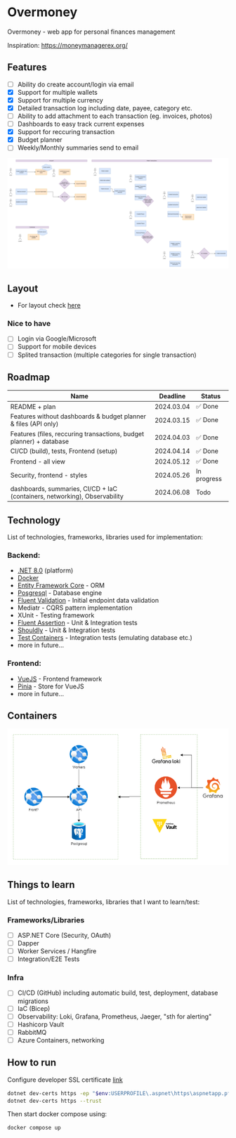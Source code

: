 # Overmoney

Overmoney - web app for personal finances management

Inspiration: https://moneymanagerex.org/

## Features

- [ ] Ability do create account/login via email
- [x] Support for multiple wallets
- [x] Support for multiple currency
- [x] Detailed transaction log including date, payee, category etc.
- [ ] Ability to add attachment to each transaction (eg. invoices, photos)
- [ ] Dashboards to easy track current expenses
- [x] Support for reccuring transaction
- [x] Budget planner
- [ ] Weekly/Monthly summaries send to email

![features](docs/features.drawio.png)

## Layout

- For layout check [here](/docs/Layouts.md)

### Nice to have

- [ ] Login via Google/Microsoft
- [ ] Support for mobile devices
- [ ] Splited transaction (multiple categories for single transaction)

## Roadmap

| Name                                                                       | Deadline   | Status      |
| -------------------------------------------------------------------------- | ---------- | ----------- |
| README + plan                                                              | 2024.03.04 | ✅ Done     |
| Features without dashboards & budget planner & files (API only)            | 2024.03.15 | ✅ Done     |
| Features (files, reccuring transactions, budget planner) + database        | 2024.04.03 | ✅ Done     |
| CI/CD (build), tests, Frontend (setup)                                     | 2024.04.14 | ✅ Done     |
| Frontend - all view                                                        | 2024.05.12 | ✅ Done     |
| Security, frontend - styles                                                | 2024.05.26 | In progress |
| dashboards, summaries, CI/CD + IaC (containers, networking), Observability | 2024.06.08 | Todo        |

## Technology

List of technologies, frameworks, libraries used for implementation:

### Backend:

- [.NET 8.0](https://dotnet.microsoft.com/en-us/) (platform)
- [Docker](https://www.docker.com/)
- [Entity Framework Core](https://learn.microsoft.com/en-us/ef/) - ORM
- [Posgresql](https://www.postgresql.org.pl/) - Database engine
- [Fluent Validation](https://fluentvalidation.net/) - Initial endpoint data validation
- Mediatr - CQRS pattern implementation
- XUnit - Testing framework
- [Fluent Assertion](https://fluentassertions.com/) - Unit & Integration tests
- [Shouldly](https://shouldly.org) - Unit & Integration tests
- [Test Containers](https://dotnet.testcontainers.org/) - Integration tests (emulating database etc.)
- more in future...

### Frontend:

- [VueJS](https://vuejs.org/) - Frontend framework
- [Pinia](https://pinia.vuejs.org/) - Store for VueJS
- more in future...

## Containers

![containers](docs/containers.png)

## Things to learn

List of technologies, frameworks, libraries that I want to learn/test:

### Frameworks/Libraries

- [ ] ASP.NET Core (Security, OAuth)
- [ ] Dapper
- [ ] Worker Services / Hangfire
- [ ] Integration/E2E Tests

### Infra

- [ ] CI/CD (GitHub) including automatic build, test, deployment, database migrations
- [ ] IaC (Bicep)
- [ ] Observability: Loki, Grafana, Prometheus, Jaeger, "sth for alerting"
- [ ] Hashicorp Vault
- [ ] RabbitMQ
- [ ] Azure Containers, networking

## How to run

Configure developer SSL certificate [link](https://learn.microsoft.com/en-us/aspnet/core/security/docker-compose-https?view=aspnetcore-8.0#starting-a-container-with-https-support-using-docker-compose)

```bash
dotnet dev-certs https -ep "$env:USERPROFILE\.aspnet\https\aspnetapp.pfx"  -p $CREDENTIAL_PLACEHOLDER$
dotnet dev-certs https --trust
```

Then start docker compose using:

```bash
docker compose up
```
